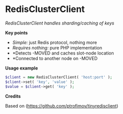 # RedisClusterClient

*RedisClusterClient handles sharding/caching of keys*

**Key points**

* *Simple:* just Redis protocol, nothing more
* *Requires nothing:* pure PHP implementation
* *Detects -MOVED and caches slot-node location
* *Connected to another node on -MOVED

**Usage example**

```php
$client = new RedisClusterClient( 'host:port' );
$client->set( 'key', 'value' );
$value = $client->get( 'key' );
```

**Credits**

Based on (https://github.com/ptrofimov/tinyredisclient)
